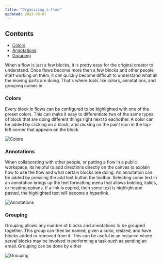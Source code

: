 ```yaml
---
title: "Organizing a flow"
updated: 2023-08-07
---
```


## Contents

* [Colors](#colors)
* [Annotations](#annotations)
* [Grouping](#grouping)

When a flow is just a few blocks, it is pretty easy for the original creator to understand. Once flows become more then a few blocks and other people start working on them, it can quickly become difficult to understand what all the moving parts are doing. That's where tools like colors, annotations, and grouping comes in.

### Colors

Every block in flows can be configured to be highlighted with one of the preset colors. This can make it easy to differentiate two of the same types of block that are doing different things right next to eachother. A color can be added by clicking on a block, and clicking on the paint icon in the top-left corner that appears on the block.

![Colors](https://assets.postman.com/postman-labs-docs/concepts/colors.gif)

### Annotations

When collaborating with other people, or putting a flow in a public workspace, its helpful to add directions directly on the canvas to explain how to use the flow and what certain blocks are doing. An annotation can be added by pressing the add text button the toolbar. Selecting some text in an annotation brings up the text formatting menu that allows bolding, italics, or heading options. If a link is copied, then some text is highlight and pasted, the highlighted text will become a hyperlink.

![Annotations](https://assets.postman.com/postman-labs-docs/concepts/annotations.gif)

### Grouping

Grouping allows any number of blocks and annotations to be grouped together. This group can then be named, given a color, resized, and have blocks added or removed from it. This can be useful in an instance where serval blocks may be involved in performing a task such as sending an email. Grouping can be done by either 

![Grouping](https://assets.postman.com/postman-labs-docs/concepts/grouping.gif)
